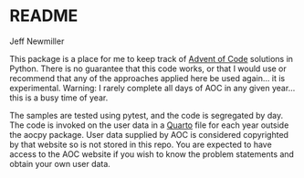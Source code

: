 # README
Jeff Newmiller

This package is a place for me to keep track of [Advent of
Code](https://adventofcode.com) solutions in Python. There is no
guarantee that this code works, or that I would use or recommend that
any of the approaches applied here be used again… it is experimental.
Warning: I rarely complete all days of AOC in any given year… this is a
busy time of year.

The samples are tested using pytest, and the code is segregated by day.
The code is invoked on the user data in a [Quarto](https://quarto.org)
file for each year outside the aocpy package. User data supplied by AOC
is considered copyrighted by that website so is not stored in this repo.
You are expected to have access to the AOC website if you wish to know
the problem statements and obtain your own user data.
